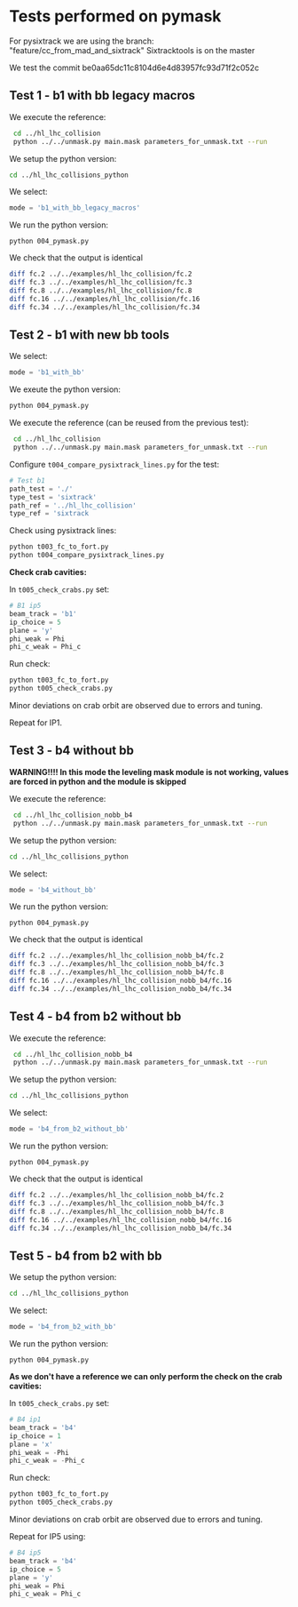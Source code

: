 # Tests performed on pymask

For pysixtrack we are using the branch: "feature/cc_from_mad_and_sixtrack"
Sixtracktools is on the master

We test the commit be0aa65dc11c8104d6e4d83957fc93d71f2c052c

## Test 1 - b1 with bb legacy macros

We execute the reference:
```bash
 cd ../hl_lhc_collision
 python ../../unmask.py main.mask parameters_for_unmask.txt --run
```

We setup the python version:
```bash
cd ../hl_lhc_collisions_python

```
We select:
```python
mode = 'b1_with_bb_legacy_macros'
```
We run the python version:
```
python 004_pymask.py
```

We check that the output is identical
```bash
diff fc.2 ../../examples/hl_lhc_collision/fc.2
diff fc.3 ../../examples/hl_lhc_collision/fc.3
diff fc.8 ../../examples/hl_lhc_collision/fc.8
diff fc.16 ../../examples/hl_lhc_collision/fc.16
diff fc.34 ../../examples/hl_lhc_collision/fc.34
```


## Test 2 - b1 with new bb tools
We select:
```python
mode = 'b1_with_bb'
```

We exeute the python version:
```bash
python 004_pymask.py
```

We execute the reference (can be reused from the previous test):
```bash
 cd ../hl_lhc_collision
 python ../../unmask.py main.mask parameters_for_unmask.txt --run
```

Configure ```t004_compare_pysixtrack_lines.py``` for the test:
```python
# Test b1
path_test = './'
type_test = 'sixtrack'
path_ref = '../hl_lhc_collision'
type_ref = 'sixtrack
```

Check using pysixtrack lines:
```bash
python t003_fc_to_fort.py
python t004_compare_pysixtrack_lines.py
```

**Check crab cavities:**

In ```t005_check_crabs.py``` set:
```python
# B1 ip5
beam_track = 'b1'
ip_choice = 5
plane = 'y'
phi_weak = Phi
phi_c_weak = Phi_c
```

Run check:
```bash
python t003_fc_to_fort.py
python t005_check_crabs.py
```
Minor deviations on crab orbit are observed due to errors and tuning.

Repeat for IP1.

## Test 3 - b4 without bb

**WARNING!!!! In this mode the leveling mask module is not working, values are forced in python and the module is skipped**

We execute the reference:
```bash
 cd ../hl_lhc_collision_nobb_b4
 python ../../unmask.py main.mask parameters_for_unmask.txt --run
```

We setup the python version:
```bash
cd ../hl_lhc_collisions_python

```
We select:
```python
mode = 'b4_without_bb'
```
We run the python version:
```
python 004_pymask.py
```

We check that the output is identical
```bash
diff fc.2 ../../examples/hl_lhc_collision_nobb_b4/fc.2
diff fc.3 ../../examples/hl_lhc_collision_nobb_b4/fc.3
diff fc.8 ../../examples/hl_lhc_collision_nobb_b4/fc.8
diff fc.16 ../../examples/hl_lhc_collision_nobb_b4/fc.16
diff fc.34 ../../examples/hl_lhc_collision_nobb_b4/fc.34
```

## Test 4 - b4 from b2 without bb

We execute the reference:
```bash
 cd ../hl_lhc_collision_nobb_b4
 python ../../unmask.py main.mask parameters_for_unmask.txt --run
```

We setup the python version:
```bash
cd ../hl_lhc_collisions_python

```
We select:
```python
mode = 'b4_from_b2_without_bb'
```
We run the python version:
```
python 004_pymask.py
```

We check that the output is identical
```bash
diff fc.2 ../../examples/hl_lhc_collision_nobb_b4/fc.2
diff fc.3 ../../examples/hl_lhc_collision_nobb_b4/fc.3
diff fc.8 ../../examples/hl_lhc_collision_nobb_b4/fc.8
diff fc.16 ../../examples/hl_lhc_collision_nobb_b4/fc.16
diff fc.34 ../../examples/hl_lhc_collision_nobb_b4/fc.34
```

## Test 5 - b4 from b2 with bb
We setup the python version:
```bash
cd ../hl_lhc_collisions_python

```
We select:
```python
mode = 'b4_from_b2_with_bb'
```
We run the python version:
```
python 004_pymask.py
```

**As we don't have a reference we can only perform the check on the crab cavities:**

In ```t005_check_crabs.py``` set:
```python
# B4 ip1
beam_track = 'b4'
ip_choice = 1
plane = 'x'
phi_weak = -Phi
phi_c_weak = -Phi_c
```

Run check:
```bash
python t003_fc_to_fort.py
python t005_check_crabs.py
```
Minor deviations on crab orbit are observed due to errors and tuning.

Repeat for IP5 using:
```python
# B4 ip5
beam_track = 'b4'
ip_choice = 5
plane = 'y'
phi_weak = Phi
phi_c_weak = Phi_c
```

